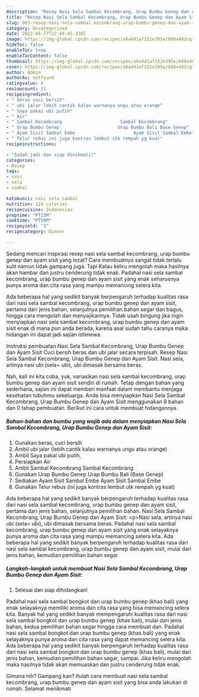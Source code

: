 ```yaml
---
description: "Resep Nasi Sela Sambal Kecombrang, Urap Bumbu Genep dan Ayam Sisit yang Lezat Sekali , Bikin Ngiler"
title: "Resep Nasi Sela Sambal Kecombrang, Urap Bumbu Genep dan Ayam Sisit yang Lezat Sekali , Bikin Ngiler"
slug: 903-resep-nasi-sela-sambal-kecombrang-urap-bumbu-genep-dan-ayam-sisit-yang-lezat-sekali-bikin-ngiler
category: Uncategorized
date: 2022-08-27T22:44:45.330Z
image: https://img-global.cpcdn.com/recipes/a8a441af332e395e/680x482cq70/nasi-sela-sambal-kecombrang-urap-bumbu-genep-dan-ayam-sisit-foto-resep-utama.jpg
hideToc: false
enableToc: true
enableTocContent: false
thumbnail: https://img-global.cpcdn.com/recipes/a8a441af332e395e/680x482cq70/nasi-sela-sambal-kecombrang-urap-bumbu-genep-dan-ayam-sisit-foto-resep-utama.jpg
cover: https://img-global.cpcdn.com/recipes/a8a441af332e395e/680x482cq70/nasi-sela-sambal-kecombrang-urap-bumbu-genep-dan-ayam-sisit-foto-resep-utama.jpg
author: Admin
authorAv: notfound
ratingvalue: 4
reviewcount: 11
recipeingredient:
- " beras cuci bersih"
- " ubi jalar lebih cantik kalau warnanya ungu atau orange"
- " Saya pakai ubi putih"
- " Air"
- " Sambal Kecombrang                      Sambal Kecombrang"
- " Urap Bumbu Genep                      Urap Bumbu Bali Base Genep"
- " Ayam Sisit Sambal Embe                      Ayam Sisit Sambal Embe"
- " Telur rebus ini juga kontras lembut utk rempah yg kuat"
recipeinstructions:

- "Sudah jadi dan siap dinikmati!"
categories:
- Resep
tags:
- nasi
- sela
- sambal

katakunci: nasi sela sambal 
nutrition: 124 calories
recipecuisine: Indonesian
preptime: "PT23M"
cooktime: "PT50M"
recipeyield: "3"
recipecategory: Dinner

---
```



Sedang mencari inspirasi resep nasi sela sambal kecombrang, urap bumbu genep dan ayam sisit yang lezat? Cara membuatnya sangat tidak terlalu sulit namun tidak gampang juga. Tapi Kalau keliru mengolah maka hasilnya akan hambar dan justru cenderung tidak enak. Padahal nasi sela sambal kecombrang, urap bumbu genep dan ayam sisit yang enak seharusnya punya aroma dan cita rasa yang mampu memancing selera kita.


Ada beberapa hal yang sedikit banyak berpengaruh terhadap kualitas rasa dari nasi sela sambal kecombrang, urap bumbu genep dan ayam sisit, pertama dari jenis bahan, selanjutnya pemilihan bahan segar dan bagus, hingga cara mengolah dan menyajikannya. Tidak usah bingung jika ingin menyiapkan nasi sela sambal kecombrang, urap bumbu genep dan ayam sisit enak di mana pun anda berada, karena asal sudah tahu caranya maka hidangan ini dapat jadi sajian istimewa.

Instruksi pembuatan Nasi Sela Sambal Kecombrang, Urap Bumbu Genep dan Ayam Sisit Cuci bersih beras dan ubi jalar secara terpisah. Resep Nasi Sela Sambal Kecombrang, Urap Bumbu Genep dan Ayam Sisit. Nasi sela, artinya nasi ubi (sela= ubi), ubi dimasak bersama beras.


Nah, kali ini kita coba, yuk, variasikan nasi sela sambal kecombrang, urap bumbu genep dan ayam sisit sendiri di rumah. Tetap dengan bahan yang sederhana, sajian ini dapat memberi manfaat dalam membantu menjaga kesehatan tubuhmu sekeluarga. Anda bisa menyiapkan Nasi Sela Sambal Kecombrang, Urap Bumbu Genep dan Ayam Sisit menggunakan 8 bahan dan 0 tahap pembuatan. Berikut ini cara untuk membuat hidangannya.

<!--inarticleads1-->

##### Bahan-bahan dan bumbu yang wajib ada dalam menyiapkan Nasi Sela Sambal Kecombrang, Urap Bumbu Genep dan Ayam Sisit:

1. Gunakan  beras, cuci bersih
1. Ambil  ubi jalar (lebih cantik kalau warnanya ungu atau orange)
1. Ambil  Saya pakai ubi putih,
1. Persiapkan  Air
1. Ambil  Sambal Kecombrang                      Sambal Kecombrang
1. Gunakan  Urap Bumbu Genep                      Urap Bumbu Bali (Base Genep)
1. Sediakan  Ayam Sisit Sambal Embe                      Ayam Sisit Sambal Embe
1. Gunakan  Telur rebus (ini juga kontras lembut utk rempah yg kuat)


Ada beberapa hal yang sedikit banyak berpengaruh terhadap kualitas rasa dari nasi sela sambal kecombrang, urap bumbu genep dan ayam sisit, pertama dari jenis bahan, selanjutnya pemilihan bahan. Nasi Sela Sambal Kecombrang, Urap Bumbu Genep dan Ayam Sisit: &lt;p&gt;Nasi sela, artinya nasi ubi (sela= ubi), ubi dimasak bersama beras. Padahal nasi sela sambal kecombrang, urap bumbu genep dan ayam sisit yang enak selayaknya punya aroma dan cita rasa yang mampu memancing selera kita. Ada beberapa hal yang sedikit banyak berpengaruh terhadap kualitas rasa dari nasi sela sambal kecombrang, urap bumbu genep dan ayam sisit, mulai dari jenis bahan, kemudian pemilihan bahan segar. 

<!--inarticleads2-->

##### Langkah-langkah untuk membuat Nasi Sela Sambal Kecombrang, Urap Bumbu Genep dan Ayam Sisit:


1. Selesai dan siap dihidangkan!

Padahal nasi sela sambal bongkot dan urap bumbu genep (khas bali) yang enak selayaknya memiliki aroma dan cita rasa yang bisa memancing selera kita. Banyak hal yang sedikit banyak mempengaruhi kualitas rasa dari nasi sela sambal bongkot dan urap bumbu genep (khas bali), mulai dari jenis bahan, kedua pemilihan bahan segar hingga cara membuat dan. Padahal nasi sela sambal bongkot dan urap bumbu genep (khas bali) yang enak selayaknya punya aroma dan cita rasa yang dapat memancing selera kita. Ada beberapa hal yang sedikit banyak berpengaruh terhadap kualitas rasa dari nasi sela sambal bongkot dan urap bumbu genep (khas bali), mulai dari jenis bahan, kemudian pemilihan bahan segar, sampai. Jika keliru mengolah maka hasilnya tidak akan memuaskan dan justru cenderung tidak enak. 

Gimana nih? Gampang kan? Itulah cara membuat nasi sela sambal kecombrang, urap bumbu genep dan ayam sisit yang bisa anda lakukan di rumah. Selamat menikmati
